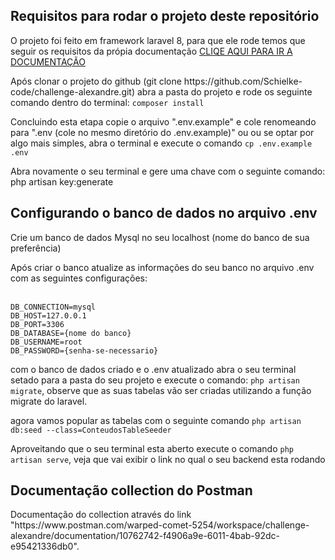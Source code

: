 <h2>Requisitos para rodar o projeto deste repositório</h2>
<p>O projeto foi feito em framework laravel 8, para que ele rode temos que seguir os requisitos da própia documentação <a href="https://lumen.laravel.com/docs/8.x"> CLIQE AQUI PARA IR A DOCUMENTAÇÃO</a></p>
<p>
	Após clonar o projeto do github (git clone https://github.com/Schielke-code/challenge-alexandre.git) abra a pasta do projeto e rode os seguinte comando dentro do terminal:
	<code>composer install</code>
</p>
<p>
	Concluindo esta etapa copie o arquivo ".env.example" e cole renomeando para ".env (cole no mesmo diretório do .env.example)" ou ou se optar por algo mais simples, abra o terminal e execute o comando  <code>cp .env.example .env</code>
</p>

<p>Abra novamente o seu terminal e gere uma chave com o seguinte comando: php artisan key:generate</p>

<p>

<h2>Configurando o banco de dados no arquivo .env</h2>

<p>
	Crie um banco de dados Mysql no seu localhost (nome do banco de sua preferência)
</p>

<p>
	Após criar o banco atualize as informações do seu banco no arquivo .env com as seguintes configurações:<br/><br/>

	DB_CONNECTION=mysql
	DB_HOST=127.0.0.1
	DB_PORT=3306
	DB_DATABASE={nome do banco}
	DB_USERNAME=root
	DB_PASSWORD={senha-se-necessario}

</p>

<p>
	com o banco de dados criado e o .env atualizado abra o seu terminal setado para a pasta do seu projeto e execute o comando: <code>php artisan migrate</code>, observe que as suas tabelas vão ser criadas utilizando a função migrate do laravel.
</p>

<p>
    agora vamos popular as tabelas com o seguinte comando <code>php artisan db:seed --class=ConteudosTableSeeder</code>
</p>

<p>
   Aproveitando que o seu terminal esta aberto execute o comando <code>php artisan serve</code>, veja que vai exibir o link no qual o seu backend esta rodando
</p>

<h2>Documentação collection  do Postman</h2>

<p>
	Documentação do collection através do link "https://www.postman.com/warped-comet-5254/workspace/challenge-alexandre/documentation/10762742-f4906a9e-6011-4bab-92dc-e95421336db0".
</p>
